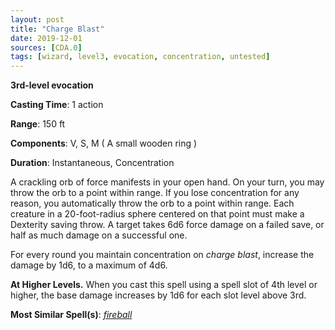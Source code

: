 ```yaml
---
layout: post
title: "Charge Blast"
date: 2019-12-01
sources: [CDA.0]
tags: [wizard, level3, evocation, concentration, untested]
---
```


**3rd-level evocation**

**Casting Time**: 1 action

**Range**: 150 ft

**Components**:  V, S, M ( A small wooden ring )

**Duration**: Instantaneous, Concentration

A crackling orb of force manifests in your open hand. On your turn, you may throw the orb to a point within range. If you lose concentration for any reason, you automatically throw the orb to a point within range. Each creature in a 20-foot-radius sphere centered on that point must make a Dexterity saving throw. A target takes 6d6 force damage on a failed save, or half as much damage on a successful one.

For every round you maintain concentration on *charge blast*, increase the damage by 1d6, to a maximum of 4d6.

**At Higher Levels.** When you cast this spell using a spell slot of 4th level or higher, the base damage increases by 1d6 for each slot level above 3rd.


**Most Similar Spell(s)**: [*fireball*](https://thebombzen.com/grimoire/spells/fireball)